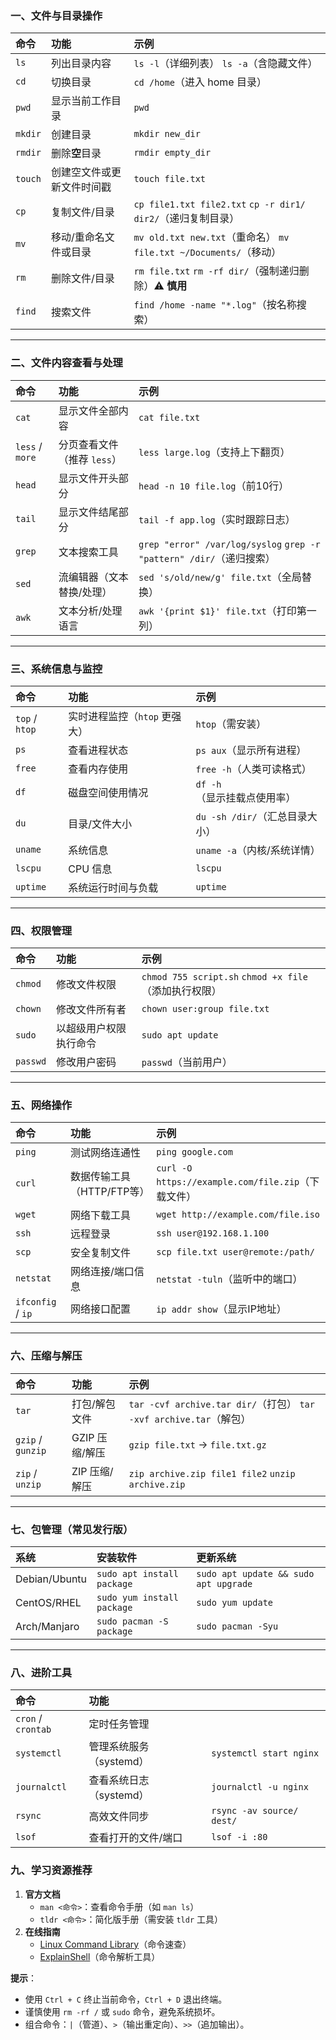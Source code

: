 ### **一、文件与目录操作**

| **命令** | **功能**                   | **示例**                                                     |
| :------- | :------------------------- | :----------------------------------------------------------- |
| `ls`     | 列出目录内容               | `ls -l`（详细列表） `ls -a`（含隐藏文件）                    |
| `cd`     | 切换目录                   | `cd /home`（进入 home 目录）                                 |
| `pwd`    | 显示当前工作目录           | `pwd`                                                        |
| `mkdir`  | 创建目录                   | `mkdir new_dir`                                              |
| `rmdir`  | 删除**空**目录             | `rmdir empty_dir`                                            |
| `touch`  | 创建空文件或更新文件时间戳 | `touch file.txt`                                             |
| `cp`     | 复制文件/目录              | `cp file1.txt file2.txt` `cp -r dir1/ dir2/`（递归复制目录） |
| `mv`     | 移动/重命名文件或目录      | `mv old.txt new.txt`（重命名） `mv file.txt ~/Documents/`（移动） |
| `rm`     | 删除文件/目录              | `rm file.txt` `rm -rf dir/`（强制递归删除）⚠️ **慎用**        |
| `find`   | 搜索文件                   | `find /home -name "*.log"`（按名称搜索）                     |

------

### **二、文件内容查看与处理**

| **命令**        | **功能**                    | **示例**                                                     |
| :-------------- | :-------------------------- | :----------------------------------------------------------- |
| `cat`           | 显示文件全部内容            | `cat file.txt`                                               |
| `less` / `more` | 分页查看文件（推荐 `less`） | `less large.log`（支持上下翻页）                             |
| `head`          | 显示文件开头部分            | `head -n 10 file.log`（前10行）                              |
| `tail`          | 显示文件结尾部分            | `tail -f app.log`（实时跟踪日志）                            |
| `grep`          | 文本搜索工具                | `grep "error" /var/log/syslog` `grep -r "pattern" /dir/`（递归搜索） |
| `sed`           | 流编辑器（文本替换/处理）   | `sed 's/old/new/g' file.txt`（全局替换）                     |
| `awk`           | 文本分析/处理语言           | `awk '{print $1}' file.txt`（打印第一列）                    |

------

### **三、系统信息与监控**

| **命令**       | **功能**                      | **示例**                       |
| :------------- | :---------------------------- | :----------------------------- |
| `top` / `htop` | 实时进程监控（`htop` 更强大） | `htop`（需安装）               |
| `ps`           | 查看进程状态                  | `ps aux`（显示所有进程）       |
| `free`         | 查看内存使用                  | `free -h`（人类可读格式）      |
| `df`           | 磁盘空间使用情况              | `df -h`（显示挂载点使用率）    |
| `du`           | 目录/文件大小                 | `du -sh /dir/`（汇总目录大小） |
| `uname`        | 系统信息                      | `uname -a`（内核/系统详情）    |
| `lscpu`        | CPU 信息                      | `lscpu`                        |
| `uptime`       | 系统运行时间与负载            | `uptime`                       |

------

### **四、权限管理**

| **命令** | **功能**               | **示例**                                              |
| :------- | :--------------------- | :---------------------------------------------------- |
| `chmod`  | 修改文件权限           | `chmod 755 script.sh` `chmod +x file`（添加执行权限） |
| `chown`  | 修改文件所有者         | `chown user:group file.txt`                           |
| `sudo`   | 以超级用户权限执行命令 | `sudo apt update`                                     |
| `passwd` | 修改用户密码           | `passwd`（当前用户）                                  |

------

### **五、网络操作**

| **命令**          | **功能**                   | **示例**                                           |
| :---------------- | :------------------------- | :------------------------------------------------- |
| `ping`            | 测试网络连通性             | `ping google.com`                                  |
| `curl`            | 数据传输工具（HTTP/FTP等） | `curl -O https://example.com/file.zip`（下载文件） |
| `wget`            | 网络下载工具               | `wget http://example.com/file.iso`                 |
| `ssh`             | 远程登录                   | `ssh user@192.168.1.100`                           |
| `scp`             | 安全复制文件               | `scp file.txt user@remote:/path/`                  |
| `netstat`         | 网络连接/端口信息          | `netstat -tuln`（监听中的端口）                    |
| `ifconfig` / `ip` | 网络接口配置               | `ip addr show`（显示IP地址）                       |

------

### **六、压缩与解压**

| **命令**          | **功能**       | **示例**                                                     |
| :---------------- | :------------- | :----------------------------------------------------------- |
| `tar`             | 打包/解包文件  | `tar -cvf archive.tar dir/`（打包） `tar -xvf archive.tar`（解包） |
| `gzip` / `gunzip` | GZIP 压缩/解压 | `gzip file.txt` → `file.txt.gz`                              |
| `zip` / `unzip`   | ZIP 压缩/解压  | `zip archive.zip file1 file2` `unzip archive.zip`            |

------

### **七、包管理（常见发行版）**

| **系统**      | **安装软件**               | **更新系统**                          |
| :------------ | :------------------------- | :------------------------------------ |
| Debian/Ubuntu | `sudo apt install package` | `sudo apt update && sudo apt upgrade` |
| CentOS/RHEL   | `sudo yum install package` | `sudo yum update`                     |
| Arch/Manjaro  | `sudo pacman -S package`   | `sudo pacman -Syu`                    |

------

### **八、进阶工具**

| **命令**           | **功能**                |                           |
| :----------------- | :---------------------- | ------------------------- |
| `cron` / `crontab` | 定时任务管理            |                           |
| `systemctl`        | 管理系统服务（systemd） | `systemctl start nginx`   |
| `journalctl`       | 查看系统日志（systemd） | `journalctl -u nginx`     |
| `rsync`            | 高效文件同步            | `rsync -av source/ dest/` |
| `lsof`             | 查看打开的文件/端口     | `lsof -i :80`             |

### **九、学习资源推荐**

1. **官方文档**
   - `man <命令>`：查看命令手册（如 `man ls`）
   - `tldr <命令>`：简化版手册（需安装 `tldr` 工具）
2. **在线指南**
   - [Linux Command Library](https://linuxcommandlibrary.com/)（命令速查）
   - [ExplainShell](https://explainshell.com/)（命令解析工具）

**提示**：

- 使用 `Ctrl + C` 终止当前命令，`Ctrl + D` 退出终端。
- 谨慎使用 `rm -rf /` 或 `sudo` 命令，避免系统损坏。
- 组合命令：`|`（管道）、`>`（输出重定向）、`>>`（追加输出）。
